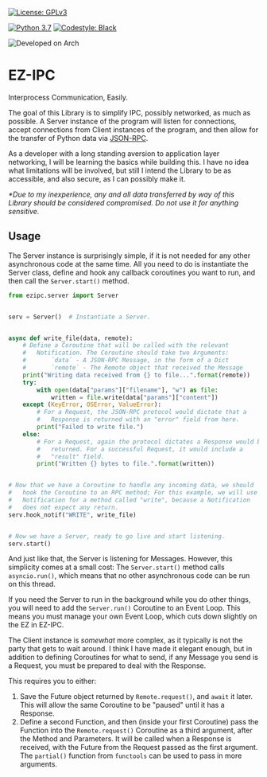 [![License: GPLv3](assets/gplv3-127x51.png)](https://opensource.org/licenses/GPL-3.0)

[![Python 3.7](https://img.shields.io/badge/Python-3.7+-informational.svg?logoColor=white&logo=python&style=popout)](https://www.python.org/)
[![Codestyle: Black](https://img.shields.io/badge/Codestyle-Black-000000.svg)](https://github.com/ambv/black)

![Developed on Arch](https://img.shields.io/badge/Built%20and%20Tested%20on-Arch%20Linux-informational.svg?logoColor=%231793D1&logo=arch-linux&style=popout)


# EZ-IPC

Interprocess Communication, Easily.

The goal of this Library is to simplify IPC, possibly networked, as much as possible. A Server instance of the program will listen for connections, accept connections from Client instances of the program, and then allow for the transfer of Python data via [JSON-RPC](https://www.jsonrpc.org/specification).

As a developer with a long standing aversion to application layer networking, I will be learning the basics while building this. I have no idea what limitations will be involved, but still I intend the Library to be as accessible, and also secure, as I can possibly make it.

*\*Due to my inexperience, any and all data transferred by way of this Library should be considered compromised. Do not use it for anything sensitive.*

## Usage

The Server instance is surprisingly simple, if it is not needed for any other asynchronous code at the same time. All you need to do is instantiate the Server class, define and hook any callback coroutines you want to run, and then call the `Server.start()` method.

```python
from ezipc.server import Server


serv = Server()  # Instantiate a Server.


async def write_file(data, remote):
    # Define a Coroutine that will be called with the relevant
    #   Notification. The Coroutine should take two Arguments:
    #       `data` - A JSON-RPC Message, in the form of a Dict
    #       `remote` - The Remote object that received the Message
    print("Writing data received from {} to file...".format(remote))
    try:
        with open(data["params"]["filename"], "w") as file:
            written = file.write(data["params"]["content"])
    except (KeyError, OSError, ValueError):
        # For a Request, the JSON-RPC protocol would dictate that a
        #   Response is returned with an "error" field from here.
        print("Failed to write file.")
    else:
        # For a Request, again the protocol dictates a Response would be
        #   returned. For a successful Request, it would include a
        #   "result" field.
        print("Written {} bytes to file.".format(written))


# Now that we have a Coroutine to handle any incoming data, we should
#   hook the Coroutine to an RPC method; For this example, we will use a
#   Notification for a method called "write", because a Notification
#   does not expect any return.
serv.hook_notif("WRITE", write_file)


# Now we have a Server, ready to go live and start listening.
serv.start()
```

And just like that, the Server is listening for Messages. However, this simplicity comes at a small cost: The `Server.start()` method calls `asyncio.run()`, which means that no other asynchronous code can be run on this thread.

If you need the Server to run in the background while you do other things, you will need to add the `Server.run()` Coroutine to an Event Loop. This means you must manage your own Event Loop, which cuts down slightly on the EZ in EZ-IPC.

The Client instance is *somewhat* more complex, as it typically is not the party that gets to wait around. I think I have made it elegant enough, but in addition to defining Coroutines for what to send, if any Message you send is a Request, you must be prepared to deal with the Response.

This requires you to either:
1. Save the Future object returned by `Remote.request()`, and `await` it later. This will allow the same Coroutine to be "paused" until it has a Response.
2. Define a second Function, and then (inside your first Coroutine) pass the Function into the `Remote.request()` Coroutine as a third argument, after the Method and Parameters. It will be called when a Response is received, with the Future from the Request passed as the first argument. The `partial()` function from `functools` can be used to pass in more arguments.
